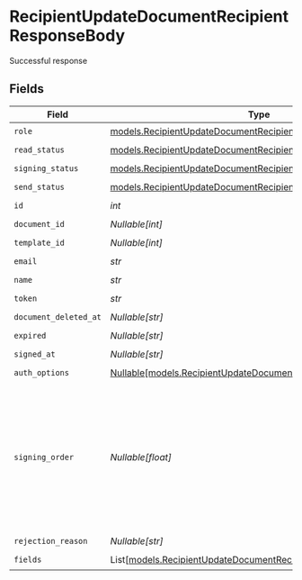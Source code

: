 # RecipientUpdateDocumentRecipientResponseBody

Successful response


## Fields

| Field                                                                                                                                  | Type                                                                                                                                   | Required                                                                                                                               | Description                                                                                                                            |
| -------------------------------------------------------------------------------------------------------------------------------------- | -------------------------------------------------------------------------------------------------------------------------------------- | -------------------------------------------------------------------------------------------------------------------------------------- | -------------------------------------------------------------------------------------------------------------------------------------- |
| `role`                                                                                                                                 | [models.RecipientUpdateDocumentRecipientDocumentsRecipientsRole](../models/recipientupdatedocumentrecipientdocumentsrecipientsrole.md) | :heavy_check_mark:                                                                                                                     | N/A                                                                                                                                    |
| `read_status`                                                                                                                          | [models.RecipientUpdateDocumentRecipientReadStatus](../models/recipientupdatedocumentrecipientreadstatus.md)                           | :heavy_check_mark:                                                                                                                     | N/A                                                                                                                                    |
| `signing_status`                                                                                                                       | [models.RecipientUpdateDocumentRecipientSigningStatus](../models/recipientupdatedocumentrecipientsigningstatus.md)                     | :heavy_check_mark:                                                                                                                     | N/A                                                                                                                                    |
| `send_status`                                                                                                                          | [models.RecipientUpdateDocumentRecipientSendStatus](../models/recipientupdatedocumentrecipientsendstatus.md)                           | :heavy_check_mark:                                                                                                                     | N/A                                                                                                                                    |
| `id`                                                                                                                                   | *int*                                                                                                                                  | :heavy_check_mark:                                                                                                                     | N/A                                                                                                                                    |
| `document_id`                                                                                                                          | *Nullable[int]*                                                                                                                        | :heavy_check_mark:                                                                                                                     | N/A                                                                                                                                    |
| `template_id`                                                                                                                          | *Nullable[int]*                                                                                                                        | :heavy_check_mark:                                                                                                                     | N/A                                                                                                                                    |
| `email`                                                                                                                                | *str*                                                                                                                                  | :heavy_check_mark:                                                                                                                     | N/A                                                                                                                                    |
| `name`                                                                                                                                 | *str*                                                                                                                                  | :heavy_check_mark:                                                                                                                     | N/A                                                                                                                                    |
| `token`                                                                                                                                | *str*                                                                                                                                  | :heavy_check_mark:                                                                                                                     | N/A                                                                                                                                    |
| `document_deleted_at`                                                                                                                  | *Nullable[str]*                                                                                                                        | :heavy_check_mark:                                                                                                                     | N/A                                                                                                                                    |
| `expired`                                                                                                                              | *Nullable[str]*                                                                                                                        | :heavy_check_mark:                                                                                                                     | N/A                                                                                                                                    |
| `signed_at`                                                                                                                            | *Nullable[str]*                                                                                                                        | :heavy_check_mark:                                                                                                                     | N/A                                                                                                                                    |
| `auth_options`                                                                                                                         | [Nullable[models.RecipientUpdateDocumentRecipientAuthOptions]](../models/recipientupdatedocumentrecipientauthoptions.md)               | :heavy_check_mark:                                                                                                                     | N/A                                                                                                                                    |
| `signing_order`                                                                                                                        | *Nullable[float]*                                                                                                                      | :heavy_check_mark:                                                                                                                     | The order in which the recipient should sign the document. Only works if the document is set to sequential signing.                    |
| `rejection_reason`                                                                                                                     | *Nullable[str]*                                                                                                                        | :heavy_check_mark:                                                                                                                     | N/A                                                                                                                                    |
| `fields`                                                                                                                               | List[[models.RecipientUpdateDocumentRecipientFields](../models/recipientupdatedocumentrecipientfields.md)]                             | :heavy_check_mark:                                                                                                                     | N/A                                                                                                                                    |
